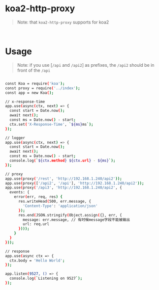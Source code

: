 # koa2-http-proxy

> Note: that `koa2-http-proxy` supports for koa2

<br/>

# Usage

> Note: if you use [`/api` and `/api2`] as prefixes, the `/api2` should be in front of the `/api`

```bash

const Koa = require('koa');
const proxy = require('../index');
const app = new Koa();

// x-response-time
app.use(async(ctx, next) => {
  const start = Date.now();
  await next();
  const ms = Date.now() - start;
  ctx.set('X-Response-Time', `${ms}ms`);
});

// logger
app.use(async(ctx, next) => {
  const start = Date.now();
  await next();
  const ms = Date.now() - start;
  console.log(`${ctx.method} ${ctx.url} - ${ms}`);
});

// proxy
app.use(proxy('/rest', 'http://192.168.1.240/api2'));
app.use(proxy(['/api2', '/api'], 'http://192.168.1.240/api2'));
app.use(proxy('/api3', 'http://192.168.1.240/api2', {
  events: {
    error(err, req, res) {
      res.writeHead(500, err.message, {
        'Content-Type': 'application/json'
      });
      res.end(JSON.stringify(Object.assign({}, err, {
        message: err.message, // 有时候message字段不能被输出
        url: req.url
      })));
    }
  }
}));

// response
app.use(async ctx => {
  ctx.body = 'Hello World';
});

app.listen(9527, () => {
  console.log(`Listening on 9527`);
});

```